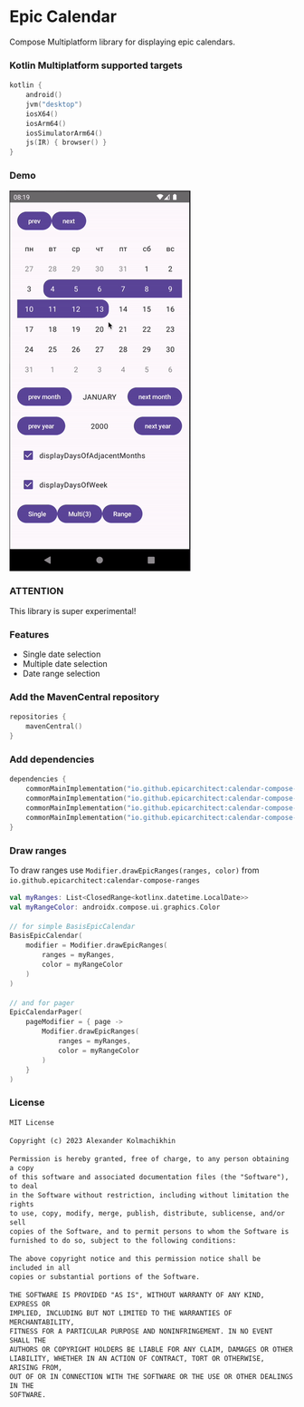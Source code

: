 # Epic Calendar

Compose Multiplatform library for displaying epic calendars.

### Kotlin Multiplatform supported targets

```Kotlin
kotlin {
    android()
    jvm("desktop")
    iosX64()
    iosArm64()
    iosSimulatorArm64()
    js(IR) { browser() }
}
```

### Demo

![epic-calendar](.github/demo.gif)

### ATTENTION

This library is super experimental!

### Features

- Single date selection
- Multiple date selection
- Date range selection

### Add the MavenCentral repository

```Kotlin
repositories {
    mavenCentral()
}
```

### Add dependencies

```Kotlin
dependencies {
    commonMainImplementation("io.github.epicarchitect:calendar-compose-basis:1.0.3")
    commonMainImplementation("io.github.epicarchitect:calendar-compose-ranges:1.0.3") // includes basis
    commonMainImplementation("io.github.epicarchitect:calendar-compose-pager:1.0.3") // includes basis
    commonMainImplementation("io.github.epicarchitect:calendar-compose-datepicker:1.0.3") // includes pager + ranges
}
```

### Draw ranges

To draw ranges use `Modifier.drawEpicRanges(ranges, color)`
from `io.github.epicarchitect:calendar-compose-ranges`

```Kotlin
val myRanges: List<ClosedRange<kotlinx.datetime.LocalDate>>
val myRangeColor: androidx.compose.ui.graphics.Color

// for simple BasisEpicCalendar
BasisEpicCalendar(
    modifier = Modifier.drawEpicRanges(
        ranges = myRanges,
        color = myRangeColor
    )
)

// and for pager
EpicCalendarPager(
    pageModifier = { page ->
        Modifier.drawEpicRanges(
            ranges = myRanges,
            color = myRangeColor
        )
    }
)
```

### License

```
MIT License

Copyright (c) 2023 Alexander Kolmachikhin

Permission is hereby granted, free of charge, to any person obtaining a copy
of this software and associated documentation files (the "Software"), to deal
in the Software without restriction, including without limitation the rights
to use, copy, modify, merge, publish, distribute, sublicense, and/or sell
copies of the Software, and to permit persons to whom the Software is
furnished to do so, subject to the following conditions:

The above copyright notice and this permission notice shall be included in all
copies or substantial portions of the Software.

THE SOFTWARE IS PROVIDED "AS IS", WITHOUT WARRANTY OF ANY KIND, EXPRESS OR
IMPLIED, INCLUDING BUT NOT LIMITED TO THE WARRANTIES OF MERCHANTABILITY,
FITNESS FOR A PARTICULAR PURPOSE AND NONINFRINGEMENT. IN NO EVENT SHALL THE
AUTHORS OR COPYRIGHT HOLDERS BE LIABLE FOR ANY CLAIM, DAMAGES OR OTHER
LIABILITY, WHETHER IN AN ACTION OF CONTRACT, TORT OR OTHERWISE, ARISING FROM,
OUT OF OR IN CONNECTION WITH THE SOFTWARE OR THE USE OR OTHER DEALINGS IN THE
SOFTWARE.
```
